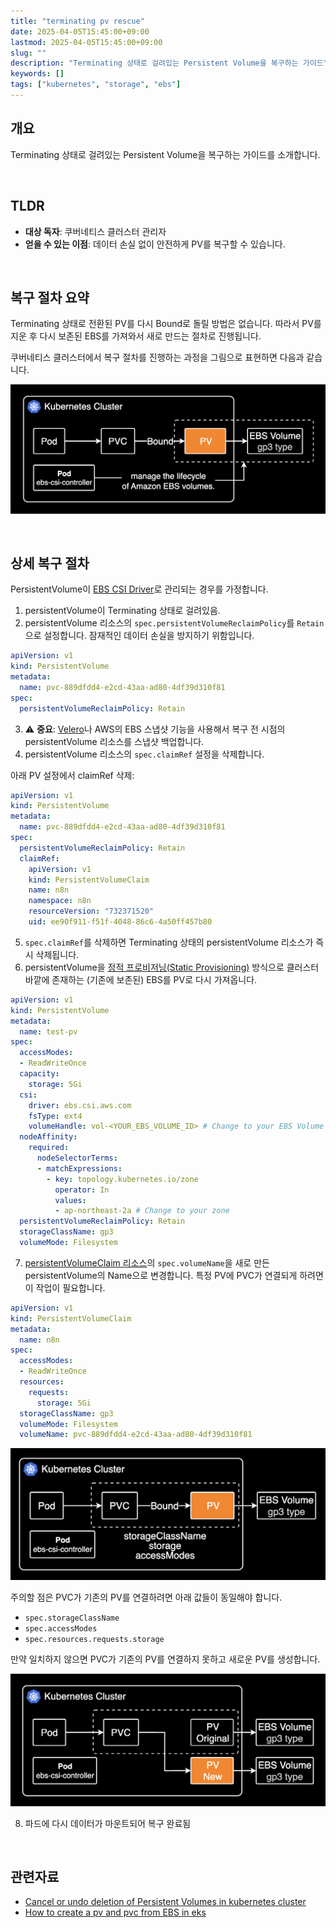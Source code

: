 ```yaml
---
title: "terminating pv rescue"
date: 2025-04-05T15:45:00+09:00
lastmod: 2025-04-05T15:45:00+09:00
slug: ""
description: "Terminating 상태로 걸려있는 Persistent Volume을 복구하는 가이드"
keywords: []
tags: ["kubernetes", "storage", "ebs"]
---
```


## 개요

Terminating 상태로 걸려있는 Persistent Volume을 복구하는 가이드를 소개합니다.

&nbsp;

## TLDR

- **대상 독자**: 쿠버네티스 클러스터 관리자
- **얻을 수 있는 이점**: 데이터 손실 없이 안전하게 PV를 복구할 수 있습니다.

&nbsp;

## 복구 절차 요약

Terminating 상태로 전환된 PV를 다시 Bound로 돌릴 방법은 없습니다. 따라서 PV를 지운 후 다시 보존된 EBS를 가져와서 새로 만드는 절차로 진행됩니다.

쿠버네티스 클러스터에서 복구 절차를 진행하는 과정을 그림으로 표현하면 다음과 같습니다.

![EBS 기반의 Persistent Volume 복구 절차 요약](./1.png)

&nbsp;

## 상세 복구 절차

PersistentVolume이 [EBS CSI Driver](https://github.com/kubernetes-sigs/aws-ebs-csi-driver)로 관리되는 경우를 가정합니다.

1. persistentVolume이 Terminating 상태로 걸려있음.
2. persistentVolume 리소스의 `spec.persistentVolumeReclaimPolicy`를 `Retain`으로 설정합니다. 잠재적인 데이터 손실을 방지하기 위함입니다.

```yaml
apiVersion: v1
kind: PersistentVolume
metadata:
  name: pvc-889dfdd4-e2cd-43aa-ad80-4df39d310f81
spec:
  persistentVolumeReclaimPolicy: Retain
```

3. ⚠️ **중요**: [Velero](https://github.com/vmware-tanzu/velero)나 AWS의 EBS 스냅샷 기능을 사용해서 복구 전 시점의 persistentVolume 리소스를 스냅샷 백업합니다.
4. persistentVolume 리소스의 `spec.claimRef` 설정을 삭제합니다.

아래 PV 설정에서 claimRef 삭제:

```yaml
apiVersion: v1
kind: PersistentVolume
metadata:
  name: pvc-889dfdd4-e2cd-43aa-ad80-4df39d310f81
spec:
  persistentVolumeReclaimPolicy: Retain
  claimRef:
    apiVersion: v1
    kind: PersistentVolumeClaim
    name: n8n
    namespace: n8n
    resourceVersion: "732371520"
    uid: ee90f911-f51f-4048-86c6-4a50ff457b80
```

5. `spec.claimRef`를 삭제하면 Terminating 상태의 persistentVolume 리소스가 즉시 삭제됩니다.
6. persistentVolume을 [정적 프로비저닝(Static Provisioning)](https://github.com/kubernetes-sigs/aws-ebs-csi-driver/tree/master/examples/kubernetes/static-provisioning) 방식으로 클러스터 바깥에 존재하는 (기존에 보존된) EBS를 PV로 다시 가져옵니다.

```yaml
apiVersion: v1
kind: PersistentVolume
metadata:
  name: test-pv
spec:
  accessModes:
  - ReadWriteOnce
  capacity:
    storage: 5Gi
  csi:
    driver: ebs.csi.aws.com
    fsType: ext4
    volumeHandle: vol-<YOUR_EBS_VOLUME_ID> # Change to your EBS Volume ID
  nodeAffinity:
    required:
      nodeSelectorTerms:
      - matchExpressions:
        - key: topology.kubernetes.io/zone
          operator: In
          values:
          - ap-northeast-2a # Change to your zone
  persistentVolumeReclaimPolicy: Retain
  storageClassName: gp3
  volumeMode: Filesystem
```

7. [persistentVolumeClaim 리소스](https://kubernetes.io/docs/concepts/storage/persistent-volumes/#reserving-a-persistentvolume)의 `spec.volumeName`을 새로 만든 persistentVolume의 Name으로 변경합니다. 특정 PV에 PVC가 연결되게 하려면 이 작업이 필요합니다.

```yaml
apiVersion: v1
kind: PersistentVolumeClaim
metadata:
  name: n8n
spec:
  accessModes:
  - ReadWriteOnce
  resources:
    requests:
      storage: 5Gi
  storageClassName: gp3
  volumeMode: Filesystem
  volumeName: pvc-889dfdd4-e2cd-43aa-ad80-4df39d310f81
```

![PVC와 PV의 값이 동일해야 함](./2.png)

주의할 점은 PVC가 기존의 PV를 연결하려면 아래 값들이 동일해야 합니다.

- `spec.storageClassName`
- `spec.accessModes`
- `spec.resources.requests.storage`

만약 일치하지 않으면 PVC가 기존의 PV를 연결하지 못하고 새로운 PV를 생성합니다.

![PVC와 PV의 값이 일치하지 않을 때](./3.png)

8. 파드에 다시 데이터가 마운트되어 복구 완료됨

&nbsp;

## 관련자료

- [Cancel or undo deletion of Persistent Volumes in kubernetes cluster](https://stackoverflow.com/questions/51585649/cancel-or-undo-deletion-of-persistent-volumes-in-kubernetes-cluster)
- [How to create a pv and pvc from EBS in eks](https://repost.aws/questions/QUDjnyA_QqQvqRyR4gwrDEog/how-to-create-a-pv-and-pvc-from-ebs-in-eks)